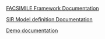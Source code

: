 [FACSIMILE Framework Documentation](docs/framework.py.md)

[SIR Model definition Documentation](docs/SIRexample.py.md)

[Demo documentation](docs/demo.py.md)
